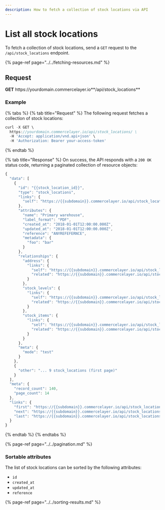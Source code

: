 ```yaml
---
description: How to fetch a collection of stock locations via API
---
```


# List all stock locations

To fetch a collection of stock locations, send a `GET` request to the `/api/stock_locations` endpoint.

{% page-ref page="../../fetching-resources.md" %}

## Request

**GET** https://<i></i>yourdomain.commercelayer.io**/api/stock_locations**

### **Example**

{% tabs %}
{% tab title="Request" %}
The following request fetches a collection of stock locations:

```javascript
curl -X GET \
  https://yourdomain.commercelayer.io/api/stock_locations/ \
  -H 'Accept: application/vnd.api+json' \
  -H 'Authorization: Bearer your-access-token'
```
{% endtab %}

{% tab title="Response" %}
On success, the API responds with a `200 OK` status code, returning a paginated collection of resource objects:

```javascript
{
  "data": [
    {
      "id": "{{stock_location_id}}",
      "type": "stock_locations",
      "links": {
        "self": "https://{{subdomain}}.commercelayer.io/api/stock_locations/{{stock_location_id}}"
      },
      "attributes": {
        "name": "Primary warehouse",
        "label_format": "PDF",
        "created_at": "2018-01-01T12:00:00.000Z",
        "updated_at": "2018-01-01T12:00:00.000Z",
        "reference": "ANYREFEFERNCE",
        "metadata": {
          "foo": "bar"
        }
      },
      "relationships": {
        "address": {
          "links": {
            "self": "https://{{subdomain}}.commercelayer.io/api/stock_locations/{{stock_location_id}}/relationships/address",
            "related": "https://{{subdomain}}.commercelayer.io/api/stock_locations/{{stock_location_id}}/address"
          }
        },
        "stock_levels": {
          "links": {
            "self": "https://{{subdomain}}.commercelayer.io/api/stock_locations/{{stock_location_id}}/relationships/stock_levels",
            "related": "https://{{subdomain}}.commercelayer.io/api/stock_locations/{{stock_location_id}}/stock_levels"
          }
        },
        "stock_items": {
          "links": {
            "self": "https://{{subdomain}}.commercelayer.io/api/stock_locations/{{stock_location_id}}/relationships/stock_items",
            "related": "https://{{subdomain}}.commercelayer.io/api/stock_locations/{{stock_location_id}}/stock_items"
          }
        }
      },
      "meta": {
        "mode": "test"
      }
    },
    {
      "other": "... 9 stock_locations (first page)"
    }
  ],
  "meta": {
    "record_count": 140,
    "page_count": 14
  },
  "links": {
    "first": "https://{{subdomain}}.commercelayer.io/api/stock_locations?page[number]=1&page[size]=10",
    "next": "https://{{subdomain}}.commercelayer.io/api/stock_locations?page[number]=2&page[size]=10",
    "last": "https://{{subdomain}}.commercelayer.io/api/stock_locations?page[number]=14&page[size]=10"
  }
}
```
{% endtab %}
{% endtabs %}

{% page-ref page="../../pagination.md" %}

### Sortable attributes

The list of stock locations can be sorted by the following attributes:

* `id`
* `created_at`
* `updated_at`
* `reference`

{% page-ref page="../../sorting-results.md" %}
